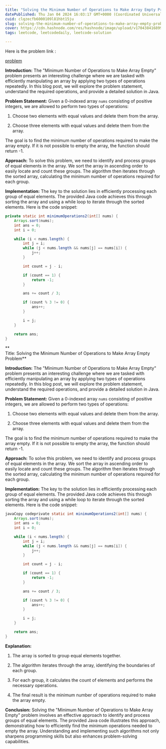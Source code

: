 ```yaml
---
title: "Solving the Minimum Number of Operations to Make Array Empty Problem"
datePublished: Thu Jan 04 2024 16:03:17 GMT+0000 (Coordinated Universal Time)
cuid: clqzecfb6000109l81hbt15ju
slug: solving-the-minimum-number-of-operations-to-make-array-empty-problem
cover: https://cdn.hashnode.com/res/hashnode/image/upload/v1704384168993/a3bb3361-d24b-485e-bb45-e17fae07163a.png
tags: leetcode, leetcodedaily, leetcode-solution

---
```


Here is the problem link :

[problem](https://leetcode.com/problems/minimum-number-of-operations-to-make-array-empty/description/?envType=daily-question&envId=2024-01-04)

**Introduction:** The "Minimum Number of Operations to Make Array Empty" problem presents an interesting challenge where we are tasked with efficiently manipulating an array by applying two types of operations repeatedly. In this blog post, we will explore the problem statement, understand the required operations, and provide a detailed solution in Java.

**Problem Statement:** Given a 0-indexed array `nums` consisting of positive integers, we are allowed to perform two types of operations:

1. Choose two elements with equal values and delete them from the array.
    
2. Choose three elements with equal values and delete them from the array.
    

The goal is to find the minimum number of operations required to make the array empty. If it is not possible to empty the array, the function should return -1.

**Approach:** To solve this problem, we need to identify and process groups of equal elements in the array. We sort the array in ascending order to easily locate and count these groups. The algorithm then iterates through the sorted array, calculating the minimum number of operations required for each group.

**Implementation:** The key to the solution lies in efficiently processing each group of equal elements. The provided Java code achieves this through sorting the array and using a while loop to iterate through the sorted elements. Here is the code snippet:

```java
private static int minimumOperations2(int[] nums) {
    Arrays.sort(nums);
    int ans = 0;
    int i = 0;

    while (i < nums.length) {
        int j = i;
        while (j < nums.length && nums[j] == nums[i]) {
            j++;
        }

        int count = j - i;

        if (count == 1) {
            return -1;
        }

        ans += count / 3;

        if (count % 3 != 0) {
            ans++;
        }

        i = j;
    }

    return ans;
}
```

**  
Title: Solving the Minimum Number of Operations to Make Array Empty Problem**

**Introduction:** The "Minimum Number of Operations to Make Array Empty" problem presents an interesting challenge where we are tasked with efficiently manipulating an array by applying two types of operations repeatedly. In this blog post, we will explore the problem statement, understand the required operations, and provide a detailed solution in Java.

**Problem Statement:** Given a 0-indexed array `nums` consisting of positive integers, we are allowed to perform two types of operations:

1. Choose two elements with equal values and delete them from the array.
    
2. Choose three elements with equal values and delete them from the array.
    

The goal is to find the minimum number of operations required to make the array empty. If it is not possible to empty the array, the function should return -1.

**Approach:** To solve this problem, we need to identify and process groups of equal elements in the array. We sort the array in ascending order to easily locate and count these groups. The algorithm then iterates through the sorted array, calculating the minimum number of operations required for each group.

**Implementation:** The key to the solution lies in efficiently processing each group of equal elements. The provided Java code achieves this through sorting the array and using a while loop to iterate through the sorted elements. Here is the code snippet:

```java
javaCopy codeprivate static int minimumOperations2(int[] nums) {
    Arrays.sort(nums);
    int ans = 0;
    int i = 0;

    while (i < nums.length) {
        int j = i;
        while (j < nums.length && nums[j] == nums[i]) {
            j++;
        }

        int count = j - i;

        if (count == 1) {
            return -1;
        }

        ans += count / 3;

        if (count % 3 != 0) {
            ans++;
        }

        i = j;
    }

    return ans;
}
```

**Explanation:**

1. The array is sorted to group equal elements together.
    
2. The algorithm iterates through the array, identifying the boundaries of each group.
    
3. For each group, it calculates the count of elements and performs the necessary operations.
    
4. The final result is the minimum number of operations required to make the array empty.
    

**Conclusion:** Solving the "Minimum Number of Operations to Make Array Empty" problem involves an effective approach to identify and process groups of equal elements. The provided Java code illustrates this approach, demonstrating how to efficiently find the minimum operations needed to empty the array. Understanding and implementing such algorithms not only sharpens programming skills but also enhances problem-solving capabilities.